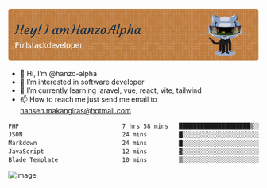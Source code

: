 ![Header](./github-header-image.png)

- 👋 Hi, I’m @hanzo-alpha
- 👀 I’m interested in software developer
- 🌱 I’m currently learning laravel, vue, react, vite, tailwind
- 📫 How to reach me just send me email to hansen.makangiras@hotmail.com 

<!---
hanzo-alpha/hanzo-alpha is a ✨ special ✨ repository because its `README.md` (this file) appears on your GitHub profile.
You can click the Preview link to take a look at your changes.
--->

<!--START_SECTION:waka-->

```txt
PHP                             7 hrs 58 mins   ████████████████████▒░░░░   81.95 %
JSON                            24 mins         █░░░░░░░░░░░░░░░░░░░░░░░░   04.24 %
Markdown                        24 mins         █░░░░░░░░░░░░░░░░░░░░░░░░   04.13 %
JavaScript                      12 mins         ▓░░░░░░░░░░░░░░░░░░░░░░░░   02.07 %
Blade Template                  10 mins         ▒░░░░░░░░░░░░░░░░░░░░░░░░   01.85 %
```

<!--END_SECTION:waka-->

![image](https://github.com/hanzo-alpha/hanzo-alpha/assets/111342797/c4bd2977-6123-4017-8652-6e166259b484)

